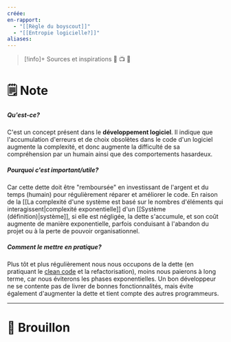```yaml
---
créée: 
en-rapport:
  - "[[Règle du boyscout]]"
  - "[[Entropie logicielle?]]"
aliases:
---
```

> [!info]+ Sources et inspirations
> 🔗 📺 📖

# 🗒️ Note
##### Qu'est-ce?
C'est un concept présent dans le **développement logiciel**.
Il indique que l'accumulation d'erreurs et de choix obsolètes dans le code d'un logiciel augmente la complexité, et donc augmente la difficulté de sa compréhension par un humain ainsi que des comportements hasardeux.

##### Pourquoi c'est important/utile?
Car cette dette doit être "remboursée" en investissant de l'argent et du temps (humain) pour régulièrement réparer et améliorer le code. 
En raison de la [[La complexité d'une système est basé sur le nombres d'éléments qui interagissent|complexité exponentielle]] d'un [[Système (définition)|système]], si elle est négligée, la dette s'accumule, et son coût augmente de manière exponentielle, parfois conduisant à l'abandon du projet ou à la perte de pouvoir organisationnel.

##### Comment le mettre en pratique?
Plus tôt et plus régulièrement nous nous occupons de la dette (en pratiquant le [clean code](https://en.wiktionary.org/wiki/clean_code) et la refactorisation), moins nous paierons à long terme, car nous éviterons les phases exponentielles. 
Un bon développeur ne se contente pas de livrer de bonnes fonctionnalités, mais évite également d'augmenter la dette et tient compte des autres programmeurs.

---
# 💭 Brouillon
